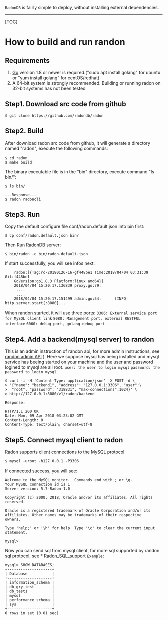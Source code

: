 `RadonDB` is fairly simple to deploy, without installing external dependencies.

--------------------------------------------------------------------------------------------------
[TOC]

# How to build and run randon

## Requirements
1. [Go](http://golang.org) version 1.8 or newer is required.("sudo apt install golang" for ubuntu or "yum install golang" for centOS/redhat)
2. A 64-bit system is strongly recommended. Building or running radon on 32-bit systems has not been tested

## Step1. Download src code from github
```
$ git clone https://github.com/radondb/radon
```

## Step2. Build
After download radon src code from github, it will generate a directory named "radon", execute the following commands:
```
$ cd radon
$ make build
```
The binary executable file is in the "bin" directory, execute  command "ls bin/":
```
$ ls bin/

---Response---
$ radon radoncli
```

## Step3. Run
Copy the default configure file conf/radon.default.json into bin first:
```
$ cp conf/radon.default.json bin/
```
 
Then Run RadonDB server:
```
$ bin/radon -c bin/radon.default.json
``` 
If start successfully, you will see infos next:
```
    radon:[{Tag:rc-20180126-16-gf448be1 Time:2018/04/04 03:31:39 Git:f448be1
    GoVersion:go1.8.3 Platform:linux amd64}]
    2018/04/04 15:20:17.136839 proxy.go:79:
     ....
     .... 
    2018/04/04 15:20:17.151499 admin.go:54:      [INFO]     http.server.start[:8080]...
```
When randon started, it will use three ports:
`3306: External service port for MySQL client link`
`8080: Management port, external RESTFUL interface`
`6060: debug port, golang debug port`

## Step4. Add a backend(mysql server) to randon
This is an admin instruction of randon api, for more admin instructions, see  [randon admin API](api.md) ).
Here we suppose  mysql has being installed and mysql service has beeing started on your machine and the user and password logined to mysql are all root.
`user: the user to login mysql`
`password: the password to login mysql`
```
$ curl -i -H 'Content-Type: application/json' -X POST -d \
> '{"name": "backend1", "address": "127.0.0.1:3306", "user":\
>  "root", "password": "318831", "max-connections":1024}' \
> http://127.0.0.1:8080/v1/radon/backend
```
`Response: `
```
HTTP/1.1 200 OK
Date: Mon, 09 Apr 2018 03:23:02 GMT
Content-Length: 0
Content-Type: text/plain; charset=utf-8
```
## Step5. Connect mysql client to radon
Radon supports client connections to the MySQL protocol
```
$ mysql -uroot -h127.0.0.1 -P3306
```
If connected success, you will see:
```
Welcome to the MySQL monitor.  Commands end with ; or \g.
Your MySQL connection id is 1
Server version: 5.7-Radon-1.0

Copyright (c) 2000, 2018, Oracle and/or its affiliates. All rights reserved.

Oracle is a registered trademark of Oracle Corporation and/or its
affiliates. Other names may be trademarks of their respective
owners.

Type 'help;' or '\h' for help. Type '\c' to clear the current input statement.

mysql> 
```
Now you can send sql from mysql client, for more sql supported by randon sql protocol, see *  [Radon_SQL_support](radon_sql_support.md)
`Example: `
```
mysql> SHOW DATABASES;
+--------------------+
| Database           |
+--------------------+
| information_schema |
| db_gry_test        |
| db_test1           |
| mysql              |
| performance_schema |
| sys                |
+--------------------+
6 rows in set (0.01 sec)
```
